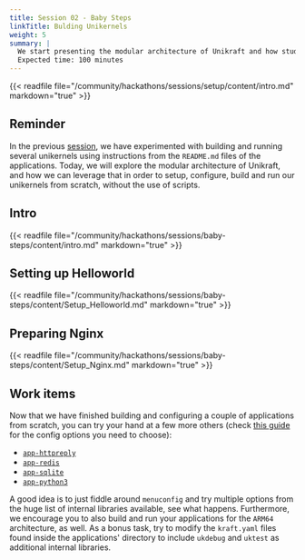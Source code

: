 ```yaml
---
title: Session 02 - Baby Steps
linkTitle: Bulding Unikernels
weight: 5
summary: |
  We start presenting the modular architecture of Unikraft and how students can build their unikernels using the manual, `make`-based approach.
  Expected time: 100 minutes
---
```


{{< readfile file="/community/hackathons/sessions/setup/content/intro.md" markdown="true" >}}

## Reminder
In the previous [session](community/hackathons/usoc23/overview), we have experimented with building and running several unikernels using instructions from the `README.md` files of the applications.
Today, we will explore the modular architecture of Unikraft, and how we can leverage that in order to setup, configure, build and run our unikernels from scratch, without the use of scripts.

## Intro
{{< readfile file="/community/hackathons/sessions/baby-steps/content/intro.md" markdown="true" >}}
## Setting up Helloworld

{{< readfile file="/community/hackathons/sessions/baby-steps/content/Setup_Helloworld.md" markdown="true" >}}
## Preparing Nginx

{{< readfile file="/community/hackathons/sessions/baby-steps/content/Setup_Nginx.md" markdown="true" >}}

## Work items

Now that we have finished building and configuring a couple of applications from scratch, you can try your hand at a few more others (check [this guide](https://unikraft.org/docs/usage/make_build/#building-and-running-complex-applications-with-make) for the config options you need to choose):
* [`app-httpreply`](https://github.com/unikraft/app-httpreply)
* [`app-redis`](https://github.com/unikraft/app-redis)
* [`app-sqlite`](https://github.com/unikraft/app-sqlite)
* [`app-python3`](https://github.com/unikraft/app-python3)

A good idea is to just fiddle around `menuconfig` and try multiple options from the huge list of internal libraries available, see what happens.
Furthermore, we encourage you to also build and run your applications for the `ARM64` architecture, as well.
As a bonus task, try to modify the `kraft.yaml` files found inside the applications' directory to include `ukdebug` and `uktest` as additional internal libraries.

